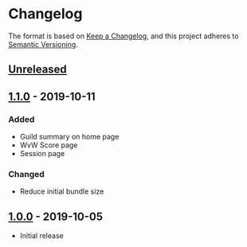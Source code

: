 # Changelog

The format is based on [Keep a Changelog](https://keepachangelog.com/en/1.0.0/),
and this project adheres to [Semantic Versioning](https://semver.org/spec/v2.0.0.html).

## [Unreleased][]

## [1.1.0][] - 2019-10-11

### Added
- Guild summary on home page
- WvW Score page
- Session page

### Changed
- Reduce initial bundle size

## [1.0.0][] - 2019-10-05

- Initial release


[Unreleased]: https://github.com/Nabrok/gw2-discord-spa/compare/v1.1.0...master
[1.1.0]: https://github.com/Nabrok/gw2-discord-spa/compare/v1.0.0...v1.1.0
[1.0.0]: https://github.com/Nabrok/gw2-discord-spa/tags/v1.0.0
